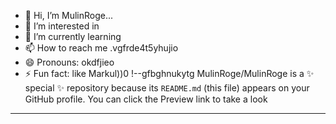 - 👋 Hi, I’m MulinRoge...
- 👀 I’m interested in 
- 🌱 I’m currently learning
- 📫 How to reach me .vgfrde4t5yhujio
- 😄 Pronouns: okdfjieo
- ⚡ Fun fact: like Markul))0
!--gfbghnukytg
MulinRoge/MulinRoge is a ✨ special ✨ repository because its `README.md` (this file) appears on your GitHub profile.
You can click the Preview link to take a look 
---
